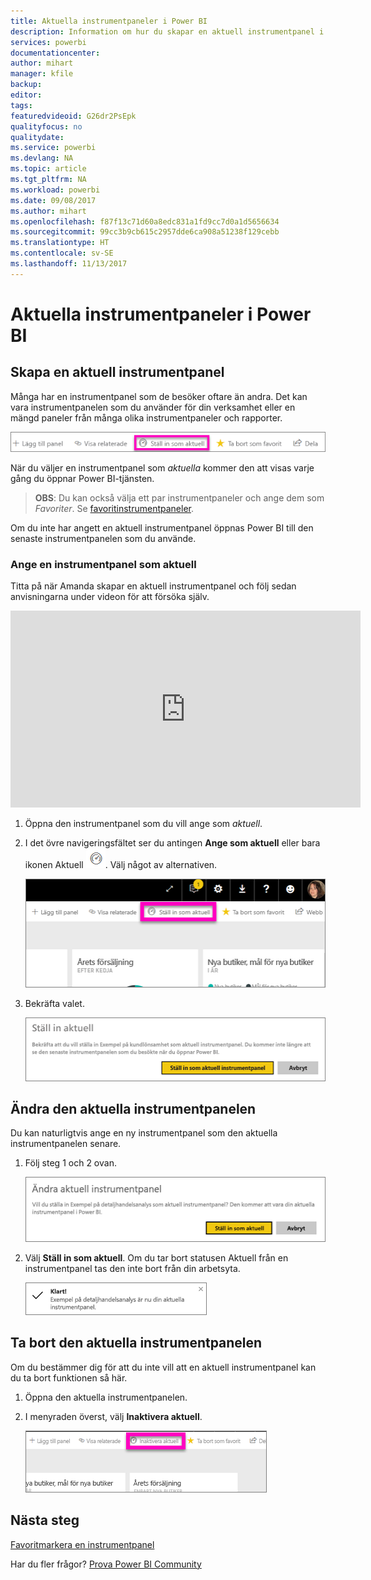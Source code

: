 ```yaml
---
title: Aktuella instrumentpaneler i Power BI
description: Information om hur du skapar en aktuell instrumentpanel i Power BI
services: powerbi
documentationcenter: 
author: mihart
manager: kfile
backup: 
editor: 
tags: 
featuredvideoid: G26dr2PsEpk
qualityfocus: no
qualitydate: 
ms.service: powerbi
ms.devlang: NA
ms.topic: article
ms.tgt_pltfrm: NA
ms.workload: powerbi
ms.date: 09/08/2017
ms.author: mihart
ms.openlocfilehash: f87f13c71d60a8edc831a1fd9cc7d0a1d5656634
ms.sourcegitcommit: 99cc3b9cb615c2957dde6ca908a51238f129cebb
ms.translationtype: HT
ms.contentlocale: sv-SE
ms.lasthandoff: 11/13/2017
---
```

# <a name="featured-dashboards-in-power-bi"></a>Aktuella instrumentpaneler i Power BI
## <a name="create-a-featured-dashboard"></a>Skapa en aktuell instrumentpanel
Många har en instrumentpanel som de besöker oftare än andra.  Det kan vara instrumentpanelen som du använder för din verksamhet eller en mängd paneler från många olika instrumentpaneler och rapporter.

![](media/service-dashboard-featured/power-bi-feature-nav.png)

När du väljer en instrumentpanel som *aktuella* kommer den att visas varje gång du öppnar Power BI-tjänsten.  

> **OBS**: Du kan också välja ett par instrumentpaneler och ange dem som *Favoriter*. Se [favoritinstrumentpaneler](service-dashboard-favorite.md).
> 
> 

Om du inte har angett en aktuell instrumentpanel öppnas Power BI till den senaste instrumentpanelen som du använde.  

### <a name="to-set-a-dashboard-as-featured"></a>Ange en instrumentpanel som **aktuell**
Titta på när Amanda skapar en aktuell instrumentpanel och följ sedan anvisningarna under videon för att försöka själv.

<iframe width="560" height="315" src="https://www.youtube.com/embed/G26dr2PsEpk" frameborder="0" allowfullscreen></iframe>



1. Öppna den instrumentpanel som du vill ange som *aktuell*. 
2. I det övre navigeringsfältet ser du antingen **Ange som aktuell** eller bara ikonen Aktuell ![](media/service-dashboard-featured/power-bi-featured-icon.png). Välj något av alternativen.
   
    ![](media/service-dashboard-featured/power-bi-set-as-featured.png)
3. Bekräfta valet.
   
    ![](media/service-dashboard-featured/power-bi-create-featured.png)

## <a name="change-the-featured-dashboard"></a>Ändra den aktuella instrumentpanelen
Du kan naturligtvis ange en ny instrumentpanel som den aktuella instrumentpanelen senare.

1. Följ steg 1 och 2 ovan.
   
    ![](media/service-dashboard-featured/power-bi-change-feature.png)
2. Välj **Ställ in som aktuell**. Om du tar bort statusen Aktuell från en instrumentpanel tas den inte bort från din arbetsyta.  
   
    ![](media/service-dashboard-featured/power-bi-success.png)

## <a name="remove-the-featured-dashboard"></a>Ta bort den aktuella instrumentpanelen
Om du bestämmer dig för att du inte vill att en aktuell instrumentpanel kan du ta bort funktionen så här.

1. Öppna den aktuella instrumentpanelen.
2. I menyraden överst, välj **Inaktivera aktuell**.
   
    ![](media/service-dashboard-featured/power-bi-unfeature.png)

## <a name="next-steps"></a>Nästa steg
[Favoritmarkera en instrumentpanel](service-dashboard-favorite.md)

Har du fler frågor? [Prova Power BI Community](http://community.powerbi.com/)

